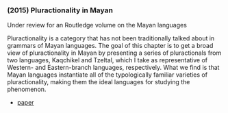 ### (2015) Pluractionality in Mayan ###

Under review for an Routledge volume on the Mayan languages

Pluractionality is a category that has not been traditionally talked about in grammars of Mayan languages. The goal of this chapter is to get a broad view of pluractionality in Mayan by presenting a series of pluractionals from two languages, Kaqchikel and Tzeltal, which I take as representative of Western- and Eastern-branch languages, respectively. What we find is that Mayan languages instantiate all of the typologically familiar varieties of pluractionality, making them the ideal languages for studying the phenomenon. 

+ [paper](/resources/papers/mayanplrc.pdf)
